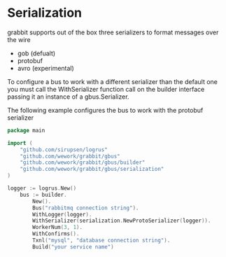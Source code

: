 # Serialization

grabbit supports out of the box three serializers to format messages over the wire

- gob (defualt)
- protobuf
- avro (experimental)

To configure a bus to work with a different serializer than the default one you must call the WithSerializer function call on the builder interface passing it an instance of a gbus.Serializer.

The following example configures the bus to work with the protobuf serializer

```go
package main

import (
	"github.com/sirupsen/logrus"
	"github.com/wework/grabbit/gbus"
	"github.com/wework/grabbit/gbus/builder"
	"github.com/wework/grabbit/gbus/serialization"
)

logger := logrus.New()
	bus := builder.
		New().
		Bus("rabbitmq connection string").
		WithLogger(logger).
		WithSerializer(serialization.NewProtoSerializer(logger)).
		WorkerNum(3, 1).
		WithConfirms().
        Txnl("mysql", "database connection string").
        Build("your service name")

```

